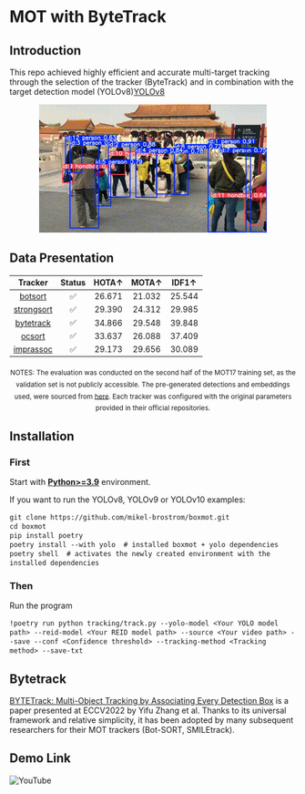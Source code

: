 # MOT with ByteTrack
## Introduction

This repo achieved highly efficient and accurate multi-target tracking through the selection of the tracker (ByteTrack) and in combination with the target detection model (YOLOv8)[YOLOv8](https://github.com/ultralytics)

<div align=center><img src="https://github.com/Kotka334/MOT/blob/86096a052f173d905650074c9184239d72234a40/out.gif"></div>

 ## Data Presentation

<div align="center">

<!-- START TRACKER TABLE -->
| Tracker | Status  | HOTA↑ | MOTA↑ | IDF1↑ |
| :-----: | :-----: | :---: | :---: | :---: |
| [botsort](https://arxiv.org/abs/2206.14651) | ✅ | 26.671 | 21.032 | 25.544 |
| [strongsort](https://arxiv.org/abs/2202.13514) | ✅ | 29.390 | 24.312 | 29.985 |
| [bytetrack](https://arxiv.org/abs/2110.06864) | ✅ | 34.866 | 29.548 | 39.848 |
| [ocsort](https://arxiv.org/abs/2203.14360) | ✅ | 33.637 | 26.088 | 37.409 |
| [imprassoc](https://openaccess.thecvf.com/content/CVPR2023W/E2EAD/papers/Stadler_An_Improved_Association_Pipeline_for_Multi-Person_Tracking_CVPRW_2023_paper.pdf) | ✅ | 29.173 | 29.656 | 30.089 |

<!-- END TRACKER TABLE -->

<sub> NOTES: The evaluation was conducted on the second half of the MOT17 training set, as the validation set is not publicly accessible. The pre-generated detections and embeddings used, were sourced from [here](https://drive.google.com/drive/folders/1zzzUROXYXt8NjxO1WUcwSzqD-nn7rPNr). Each tracker was configured with the original parameters provided in their official repositories. </sub>

</div>

</details>


## Installation

### First
Start with [**Python>=3.9**](https://www.python.org/) environment.

If you want to run the YOLOv8, YOLOv9 or YOLOv10 examples:

```
git clone https://github.com/mikel-brostrom/boxmot.git
cd boxmot
pip install poetry
poetry install --with yolo  # installed boxmot + yolo dependencies
poetry shell  # activates the newly created environment with the installed dependencies
```
### Then
Run the program
```
!poetry run python tracking/track.py --yolo-model <Your YOLO model path> --reid-model <Your REID model path> --source <Your video path> --save --conf <Confidence threshold> --tracking-method <Tracking method> --save-txt

```

## Bytetrack
[BYTETrack: Multi-Object Tracking by Associating Every Detection Box](https://arxiv.org/abs/2110.06864) is a paper presented at ECCV2022 by Yifu Zhang et al. Thanks to its universal framework and relative simplicity, it has been adopted by many subsequent researchers for their MOT trackers (Bot-SORT, SMILEtrack).

## Demo Link
![[YouTube](https://badges.aleen42.com/src/youtube.svg)](https://youtu.be/XZ4otM8r0nM)
